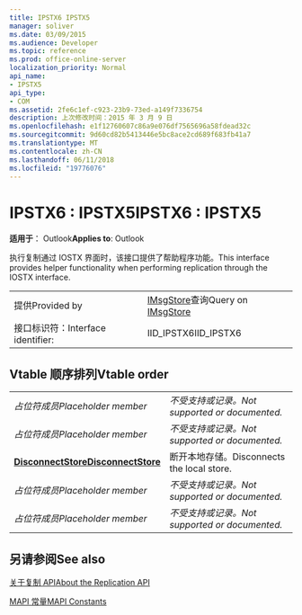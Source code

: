 ```yaml
---
title: IPSTX6 IPSTX5
manager: soliver
ms.date: 03/09/2015
ms.audience: Developer
ms.topic: reference
ms.prod: office-online-server
localization_priority: Normal
api_name:
- IPSTX5
api_type:
- COM
ms.assetid: 2fe6c1ef-c923-23b9-73ed-a149f7336754
description: 上次修改时间：2015 年 3 月 9 日
ms.openlocfilehash: e1f12760607c86a9e076df7565696a58fdead32c
ms.sourcegitcommit: 9d60cd82b5413446e5bc8ace2cd689f683fb41a7
ms.translationtype: MT
ms.contentlocale: zh-CN
ms.lasthandoff: 06/11/2018
ms.locfileid: "19776076"
---
```

# <a name="ipstx6--ipstx5"></a><span data-ttu-id="44183-103">IPSTX6 : IPSTX5</span><span class="sxs-lookup"><span data-stu-id="44183-103">IPSTX6 : IPSTX5</span></span>

  
  
<span data-ttu-id="44183-104">**适用于**： Outlook</span><span class="sxs-lookup"><span data-stu-id="44183-104">**Applies to**: Outlook</span></span> 
  
<span data-ttu-id="44183-105">执行复制通过 IOSTX 界面时，该接口提供了帮助程序功能。</span><span class="sxs-lookup"><span data-stu-id="44183-105">This interface provides helper functionality when performing replication through the IOSTX interface.</span></span>
  
|||
|:-----|:-----|
|<span data-ttu-id="44183-106">提供</span><span class="sxs-lookup"><span data-stu-id="44183-106">Provided by</span></span>  <br/> |<span data-ttu-id="44183-107">[IMsgStore](imsgstoreimapiprop.md)查询</span><span class="sxs-lookup"><span data-stu-id="44183-107">Query on [IMsgStore](imsgstoreimapiprop.md)</span></span> <br/> |
|<span data-ttu-id="44183-108">接口标识符：</span><span class="sxs-lookup"><span data-stu-id="44183-108">Interface identifier:</span></span>  <br/> |<span data-ttu-id="44183-109">IID_IPSTX6</span><span class="sxs-lookup"><span data-stu-id="44183-109">IID_IPSTX6</span></span>  <br/> |
   
## <a name="vtable-order"></a><span data-ttu-id="44183-110">Vtable 顺序排列</span><span class="sxs-lookup"><span data-stu-id="44183-110">Vtable order</span></span>

|||
|:-----|:-----|
| <span data-ttu-id="44183-111">*占位符成员*</span><span class="sxs-lookup"><span data-stu-id="44183-111">*Placeholder member*</span></span>  <br/> | <span data-ttu-id="44183-112">*不受支持或记录。*</span><span class="sxs-lookup"><span data-stu-id="44183-112">*Not supported or documented.*</span></span>  <br/> |
| <span data-ttu-id="44183-113">*占位符成员*</span><span class="sxs-lookup"><span data-stu-id="44183-113">*Placeholder member*</span></span>  <br/> | <span data-ttu-id="44183-114">*不受支持或记录。*</span><span class="sxs-lookup"><span data-stu-id="44183-114">*Not supported or documented.*</span></span>  <br/> |
|<span data-ttu-id="44183-115">**[DisconnectStore](ipstx6-disconnectstore.md)**</span><span class="sxs-lookup"><span data-stu-id="44183-115">**[DisconnectStore](ipstx6-disconnectstore.md)**</span></span> <br/> |<span data-ttu-id="44183-116">断开本地存储。</span><span class="sxs-lookup"><span data-stu-id="44183-116">Disconnects the local store.</span></span>  <br/> |
| <span data-ttu-id="44183-117">*占位符成员*</span><span class="sxs-lookup"><span data-stu-id="44183-117">*Placeholder member*</span></span>  <br/> | <span data-ttu-id="44183-118">*不受支持或记录。*</span><span class="sxs-lookup"><span data-stu-id="44183-118">*Not supported or documented.*</span></span>  <br/> |
| <span data-ttu-id="44183-119">*占位符成员*</span><span class="sxs-lookup"><span data-stu-id="44183-119">*Placeholder member*</span></span>  <br/> | <span data-ttu-id="44183-120">*不受支持或记录。*</span><span class="sxs-lookup"><span data-stu-id="44183-120">*Not supported or documented.*</span></span>  <br/> |
   
## <a name="see-also"></a><span data-ttu-id="44183-121">另请参阅</span><span class="sxs-lookup"><span data-stu-id="44183-121">See also</span></span>



[<span data-ttu-id="44183-122">关于复制 API</span><span class="sxs-lookup"><span data-stu-id="44183-122">About the Replication API</span></span>](about-the-replication-api.md)
  
[<span data-ttu-id="44183-123">MAPI 常量</span><span class="sxs-lookup"><span data-stu-id="44183-123">MAPI Constants</span></span>](mapi-constants.md)

